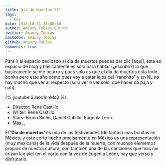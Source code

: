 ```yaml
---
title: Día de Muertos!!!!
tags:
  - Day
date: 2018-10-31 18:00:00
author: Amaury Tobias Quiroz
twitter: Amaury_Tobias
mastodon: amaury_tobias
github: Amaury-Tobias
comments: true
---
```


Para ir al espacio dedicado al día de muertos puedes dar clic [aquí], este es espacio de blog y básicamente es solo para hablar (¿escribir?) lo que básicamente se me ocurra y pues solo es que el día de muertos esta todo bonito pero este año como pues voy a estar lejos del “ranchito” y en NL no hay mucho que ver al respecto (solo ver o ver solo, que hacer da paja y nah).

{% youtube 6Jaox1nnMc0 %}

*   Director: René Castillo
*   Writer: René Castillo
*   Stars: Bruno Bichir, Daniel Cubillo, Eugenia León…
*   [Más…](https://www.imdb.com/title/tt0285599/)

El **‘Día de muertos’** es una de las festividades (de tantas) mas bonitas en México, y este corto hecho precisamente en México es una representación (muy mexicana) de la vida después de la muerte, con muchos elementos propios de nuestra cultura, con también una de las canciones que mas me erizan lan piel (en el corto con la voz de Eugenia León), hay que verso y disfrutarlo.